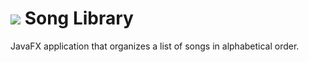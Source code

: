 # ![](http://i.imgur.com/jnEtu2X.png) Song Library
JavaFX application that organizes a list of songs in alphabetical order.
